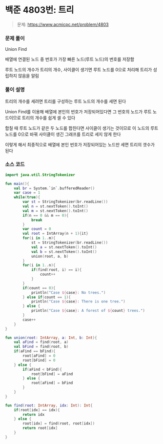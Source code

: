# 백준 4803번: 트리

> 문제: https://www.acmicpc.net/problem/4803

### 문제 풀이

Union Find

배열에 연결된 노드 중 번호가 가장 빠른 노드(루트 노드)의 번호를 저장함

루트 노드의 개수가 트리의 개수, 사이클이 생기면 루트 노드를 0으로 처리해 트리가 성립하지 않음을 알림

### 풀이 설명

트리의 개수를 세려면 트리를 구성하는 루트 노드의 개수를 세면 된다

Union Find를 이용해 배열에 본인의 번호가 저장되어있다면 그 번호의 노드가 루트 노드이므로 트리의 개수를 쉽게 셀 수 있다

합칠 때 루트 노드가 같은 두 노드를 합친다면 사이클이 생기는 것이므로 이 노드의 루트 노드를 0으로 바꿔 사이클이 생긴 그래프를 트리로 세지 않게 한다

이렇게 해서 최종적으로 배열에 본인 번호가 저장되어있는 노드만 세면 트리의 갯수가 된다

### 소스 코드
```kotlin
import java.util.StringTokenizer

fun main(){
    val br = System.`in`.bufferedReader()
    var case = 1
    while(true){
        var st = StringTokenizer(br.readLine())
        val n = st.nextToken().toInt()
        val m = st.nextToken().toInt()
        if(n == 0 && m == 0){
            break
        }
        var count = 0
        val root = IntArray(n + 1){it}
        for(i in 1..m){
            st = StringTokenizer(br.readLine())
            val a = st.nextToken().toInt()
            val b = st.nextToken().toInt()
            union(root, a, b)
        }
        for(i in 1..n){
            if(find(root, i) == i){
                count++
            }
        }
        if(count == 0){
            println("Case ${case}: No trees.")
        } else if(count == 1){
            println("Case ${case}: There is one tree.")
        } else {
            println("Case ${case}: A forest of ${count} trees.")
        }
        case++
    }
}

fun union(root: IntArray, a: Int, b: Int){
    val aFind = find(root, a)
    val bFind = find(root, b)
    if(aFind == bFind){
        root[aFind] = 0
        root[bFind] = 0
    } else {
        if(aFind < bFind){
            root[bFind] = aFind
        } else {
            root[aFind] = bFind
        }
    }
}

fun find(root: IntArray, idx: Int): Int{
    if(root[idx] == idx){
        return idx
    } else {
        root[idx] = find(root, root[idx])
        return root[idx]
    }
}
```